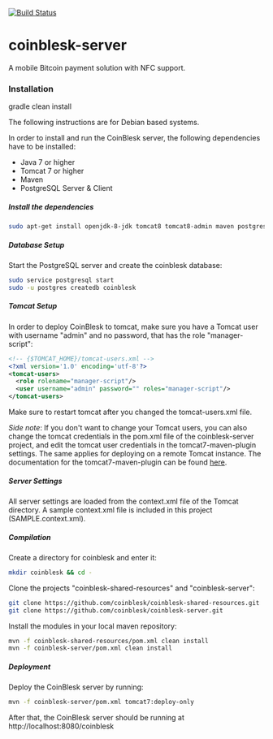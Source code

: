 [![Build Status](https://travis-ci.org/coinblesk/coinblesk-server.svg?branch=master)](https://travis-ci.org/coinblesk/coinblesk-server)


# coinblesk-server

A mobile Bitcoin payment solution with NFC support.

### Installation

gradle clean install

The following instructions are for Debian based systems.

In order to install and run the CoinBlesk server, the following dependencies have to be installed:

* Java 7 or higher
* Tomcat 7 or higher
* Maven
* PostgreSQL Server & Client

##### Install the dependencies

```bash
sudo apt-get install openjdk-8-jdk tomcat8 tomcat8-admin maven postgresql postgresql-client
```

##### Database Setup

Start the PostgreSQL server and create the coinblesk database:

```bash
sudo service postgresql start
sudo -u postgres createdb coinblesk
```

##### Tomcat Setup

In order to deploy CoinBlesk to tomcat, make sure you have a Tomcat user with username "admin" and no password, that has the role "manager-script":

```xml
<!-- {$TOMCAT_HOME}/tomcat-users.xml -->
<?xml version='1.0' encoding='utf-8'?>
<tomcat-users>
  <role rolename="manager-script"/>
  <user username="admin" password="" roles="manager-script"/>
</tomcat-users>
```

Make sure to restart tomcat after you changed the tomcat-users.xml file.

*Side note*: If you don't want to change your Tomcat users, you can also change the tomcat credentials in the pom.xml 
file of the coinblesk-server project, and edit the tomcat user credentials in the 
tomcat7-maven-plugin settings. The same applies for deploying on a remote Tomcat instance. 
The documentation for the tomcat7-maven-plugin can be found [here](http://tomcat.apache.org/maven-plugin-2.0/tomcat7-maven-plugin/deploy-mojo.html).

##### Server Settings

All server settings are loaded from the context.xml file of the Tomcat directory. A sample context.xml file is included in this project (SAMPLE.context.xml).

##### Compilation

Create a directory for coinblesk and enter it:

```bash
mkdir coinblesk && cd -
```

Clone the projects "coinblesk-shared-resources" and "coinblesk-server":
```bash
git clone https://github.com/coinblesk/coinblesk-shared-resources.git
git clone https://github.com/coinblesk/coinblesk-server.git
```

Install the modules in your local maven repository:

```bash
mvn -f coinblesk-shared-resources/pom.xml clean install
mvn -f coinblesk-server/pom.xml clean install
```

##### Deployment

Deploy the CoinBlesk server by running:

```bash
mvn -f coinblesk-server/pom.xml tomcat7:deploy-only
```

After that, the CoinBlesk server should be running at http://localhost:8080/coinblesk


